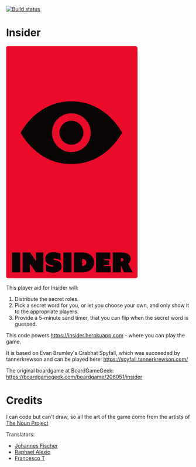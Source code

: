 [![Build status](https://ci.appveyor.com/api/projects/status/307724t5l4nahrm7?svg=true)](https://ci.appveyor.com/project/alenros/fake-artist)

# Insider
![Logo](public/img/logo-en.png)

This player aid for Insider will:
1. Distribute the secret roles.
2. Pick a secret word for you, or let you choose your own, and only show it to the appropriate players.
3. Provide a 5-minute sand timer, that you can flip when the secret word is guessed.

This code powers https://insider.herokuapp.com - where you can play the game.

It is based on Evan Brumley's Crabhat Spyfall, which was succeeded by tannerkrewson and can be played here: https://spyfall.tannerkrewson.com/

The original boardgame at BoardGameGeek: https://boardgamegeek.com/boardgame/206051/insider

# Credits
I can code but can't draw, so all the art of the game come from the artists of [The Noun Project](https://thenounproject.com/)

Translators:
* [Johannes Fischer](https://github.com/JohannesFischer)
* [Raphael Alexio](https://github.com/raphaelaleixo)
* [Francesco T](https://www.boardgamegeek.com/user/omnigod)